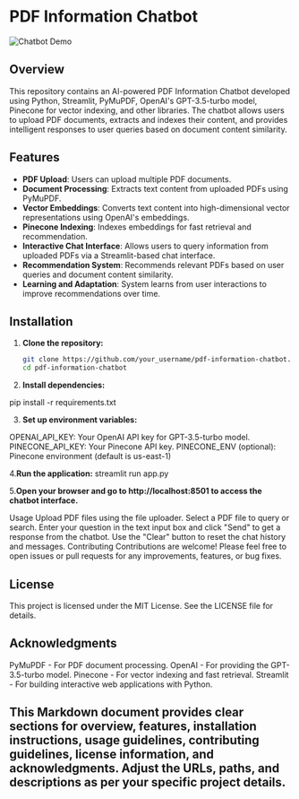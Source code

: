 # PDF Information Chatbot

![Chatbot Demo](demo.gif)

## Overview

This repository contains an AI-powered PDF Information Chatbot developed using Python, Streamlit, PyMuPDF, OpenAI's GPT-3.5-turbo model, Pinecone for vector indexing, and other libraries. The chatbot allows users to upload PDF documents, extracts and indexes their content, and provides intelligent responses to user queries based on document content similarity.

## Features

- **PDF Upload**: Users can upload multiple PDF documents.
- **Document Processing**: Extracts text content from uploaded PDFs using PyMuPDF.
- **Vector Embeddings**: Converts text content into high-dimensional vector representations using OpenAI's embeddings.
- **Pinecone Indexing**: Indexes embeddings for fast retrieval and recommendation.
- **Interactive Chat Interface**: Allows users to query information from uploaded PDFs via a Streamlit-based chat interface.
- **Recommendation System**: Recommends relevant PDFs based on user queries and document content similarity.
- **Learning and Adaptation**: System learns from user interactions to improve recommendations over time.

## Installation

1. **Clone the repository:**

   ```bash
   git clone https://github.com/your_username/pdf-information-chatbot.git
   cd pdf-information-chatbot
   
2. **Install dependencies:**

pip install -r requirements.txt

3. **Set up environment variables:**

OPENAI_API_KEY: Your OpenAI API key for GPT-3.5-turbo model.
PINECONE_API_KEY: Your Pinecone API key.
PINECONE_ENV (optional): Pinecone environment (default is us-east-1)

4.**Run the application:**
streamlit run app.py

5.**Open your browser and go to http://localhost:8501 to access the chatbot interface.**

Usage
Upload PDF files using the file uploader.
Select a PDF file to query or search.
Enter your question in the text input box and click "Send" to get a response from the chatbot.
Use the "Clear" button to reset the chat history and messages.
Contributing
Contributions are welcome! Please feel free to open issues or pull requests for any improvements, features, or bug fixes.

## License
This project is licensed under the MIT License. See the LICENSE file for details.

## Acknowledgments
PyMuPDF - For PDF document processing.
OpenAI - For providing the GPT-3.5-turbo model.
Pinecone - For vector indexing and fast retrieval.
Streamlit - For building interactive web applications with Python.


## This Markdown document provides clear sections for overview, features, installation instructions, usage guidelines, contributing guidelines, license information, and acknowledgments. Adjust the URLs, paths, and descriptions as per your specific project details.

